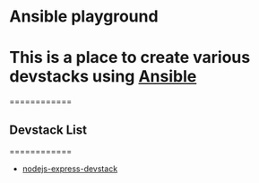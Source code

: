 Ansible playground
============

# This is a place to create various devstacks using [Ansible](http://docs.ansible.com/index.html)
============

## Devstack List
============
- [nodejs-express-devstack](https://github.com/rvansant2/playground/tree/master/ansible_playground/nodejs-express-devstack)